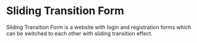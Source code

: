 # Sliding Transition Form

Sliding Transition Form is a website with login and registration forms which can be switched to each other with sliding transition effect.
